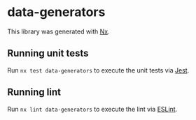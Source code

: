 # data-generators

This library was generated with [Nx](https://nx.dev).

## Running unit tests

Run `nx test data-generators` to execute the unit tests via [Jest](https://jestjs.io).

## Running lint

Run `nx lint data-generators` to execute the lint via [ESLint](https://eslint.org/).
